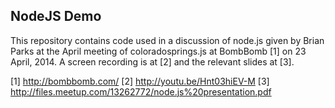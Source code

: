 NodeJS Demo
-----------

This repository contains code used in a discussion of node.js given by
Brian Parks at the April meeting of coloradosprings.js at BombBomb [1]
on 23 April, 2014. A screen recording is at [2] and the relevant slides
at [3].

[1] http://bombbomb.com/
[2] http://youtu.be/Hnt03hiEV-M
[3] http://files.meetup.com/13262772/node.js%20presentation.pdf
